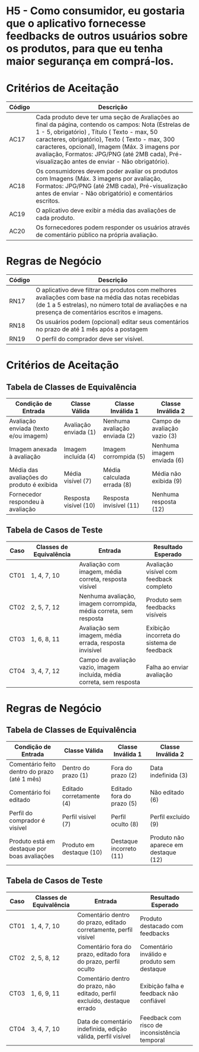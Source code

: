 # H5 - Como consumidor, eu gostaria que o aplicativo fornecesse feedbacks de outros usuários sobre os produtos, para que eu tenha maior segurança em comprá-los.

# Critérios de Aceitação

| Código | Descrição |
|--------|-----------|
| AC17   | Cada produto deve ter uma seção de Avaliações ao final da página, contendo os campos: Nota (Estrelas de 1 - 5, obrigatório) , Título ( Texto - max, 50 caracteres, obrigatório), Texto ( Texto - max, 300 caracteres, opcional), Imagem (Máx. 3 imagens por avaliação, Formatos: JPG/PNG (até 2MB cada), Pré-visualização antes de enviar - Não obrigatório). |
| AC18   | Os consumidores devem poder avaliar os produtos com Imagens (Máx. 3 imagens por avaliação, Formatos: JPG/PNG (até 2MB cada), Pré-visualização antes de enviar - Não obrigatório) e comentários escritos. |
| AC19   | O aplicativo deve exibir a média das avaliações de cada produto. |
| AC20   | Os fornecedores podem responder os usuários através de comentário público na própria avaliação. |

# Regras de Negócio

| Código | Descrição |
|--------|-----------|
| RN17   | O aplicativo deve filtrar os produtos com melhores avaliações com base na média das notas recebidas (de 1 a 5 estrelas), no número total de avaliações e na presença de comentários escritos e imagens.  |
| RN18   | Os usuários podem (opcional) editar seus comentários no prazo de até 1 mês após a postagem |
| RN19   | O perfil do comprador deve ser visível. |



# Critérios de Aceitação

## Tabela de Classes de Equivalência
| Condição de Entrada                              | Classe Válida                | Classe Inválida 1              | Classe Inválida 2             |
|--------------------------------------------------|-------------------------------|-------------------------------|------------------------------|
| Avaliação enviada (texto e/ou imagem)            | Avaliação enviada (1)         | Nenhuma avaliação enviada (2) | Campo de avaliação vazio (3) |
| Imagem anexada à avaliação                       | Imagem incluída (4)           | Imagem corrompida (5)         | Nenhuma imagem enviada (6)   |
| Média das avaliações do produto é exibida        | Média visível (7)             | Média calculada errada (8)    | Média não exibida (9)        |
| Fornecedor respondeu à avaliação                 | Resposta visível (10)         | Resposta invisível (11)       | Nenhuma resposta (12)        |


## Tabela de Casos de Teste
| Caso | Classes de Equivalência | Entrada                                                             | Resultado Esperado                            |
|------|--------------------------|---------------------------------------------------------------------|-----------------------------------------------|
| CT01 | 1, 4, 7, 10              | Avaliação com imagem, média correta, resposta visível              | Avaliação visível com feedback completo       |
| CT02 | 2, 5, 7, 12              | Nenhuma avaliação, imagem corrompida, média correta, sem resposta  | Produto sem feedbacks visíveis                |
| CT03 | 1, 6, 8, 11              | Avaliação sem imagem, média errada, resposta invisível             | Exibição incorreta do sistema de feedback     |
| CT04 | 3, 4, 7, 12              | Campo de avaliação vazio, imagem incluída, média correta, sem resposta | Falha ao enviar avaliação                   |

# Regras de Negócio

## Tabela de Classes de Equivalência
| Condição de Entrada                                   | Classe Válida              | Classe Inválida 1                  | Classe Inválida 2                    |
|--------------------------------------------------------|-----------------------------|-------------------------------------|--------------------------------------|
| Comentário feito dentro do prazo (até 1 mês)           | Dentro do prazo (1)         | Fora do prazo (2)                  | Data indefinida (3)                  |
| Comentário foi editado                                | Editado corretamente (4)    | Editado fora do prazo (5)          | Não editado (6)                      |
| Perfil do comprador é visível                         | Perfil visível (7)          | Perfil oculto (8)                   | Perfil excluído (9)                  |
| Produto está em destaque por boas avaliações          | Produto em destaque (10)    | Destaque incorreto (11)            | Produto não aparece em destaque (12) |


## Tabela de Casos de Teste
| Caso | Classes de Equivalência | Entrada                                                                 | Resultado Esperado                                 |
|------|--------------------------|-------------------------------------------------------------------------|----------------------------------------------------|
| CT01 | 1, 4, 7, 10              | Comentário dentro do prazo, editado corretamente, perfil visível       | Produto destacado com feedbacks                    |
| CT02 | 2, 5, 8, 12              | Comentário fora do prazo, editado fora do prazo, perfil oculto         | Comentário inválido e produto sem destaque         |
| CT03 | 1, 6, 9, 11              | Comentário dentro do prazo, não editado, perfil excluído, destaque errado | Exibição falha e feedback não confiável         |
| CT04 | 3, 4, 7, 10              | Data de comentário indefinida, edição válida, perfil visível           | Feedback com risco de inconsistência temporal      |

